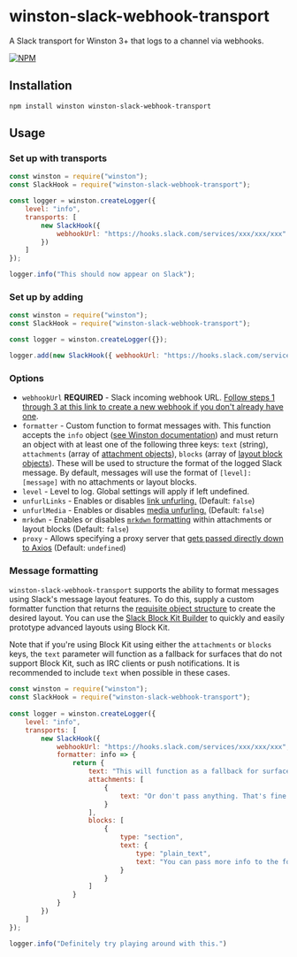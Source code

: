 # winston-slack-webhook-transport

A Slack transport for Winston 3+ that logs to a channel via webhooks.

[![NPM](https://nodei.co/npm/winston-slack-webhook-transport.png?downloads=true)](https://nodei.co/npm/winston-slack-webhook-transport/)

## Installation

```
npm install winston winston-slack-webhook-transport
```

## Usage

### Set up with transports

```javascript
const winston = require("winston");
const SlackHook = require("winston-slack-webhook-transport");

const logger = winston.createLogger({
    level: "info",
    transports: [
        new SlackHook({
            webhookUrl: "https://hooks.slack.com/services/xxx/xxx/xxx"
        })
    ]
});

logger.info("This should now appear on Slack");
```

### Set up by adding

```javascript
const winston = require("winston");
const SlackHook = require("winston-slack-webhook-transport");

const logger = winston.createLogger({});

logger.add(new SlackHook({ webhookUrl: "https://hooks.slack.com/services/xxx/xxx/xxx" }));
```

### Options

* `webhookUrl` **REQUIRED** - Slack incoming webhook URL. [Follow steps 1 through 3 at this link to create a new webhook if you don't already have one](https://api.slack.com/messaging/webhooks).
* `formatter` - Custom function to format messages with. This function accepts the `info` object ([see Winston documentation](https://github.com/winstonjs/winston/blob/master/README.md#streams-objectmode-and-info-objects)) and must return an object with at least one of the following three keys: `text` (string), `attachments` (array of [attachment objects](https://api.slack.com/messaging/composing/layouts#attachments)), `blocks` (array of [layout block objects](https://api.slack.com/messaging/composing/layouts#adding-blocks)). These will be used to structure the format of the logged Slack message. By default, messages will use the format of `[level]: [message]` with no attachments or layout blocks.
* `level` - Level to log. Global settings will apply if left undefined.
* `unfurlLinks` - Enables or disables [link unfurling.](https://api.slack.com/reference/messaging/link-unfurling#no_unfurling_please) (Default: `false`)
* `unfurlMedia` - Enables or disables [media unfurling.](https://api.slack.com/reference/messaging/link-unfurling#no_unfurling_please) (Default: `false`)
* `mrkdwn` - Enables or disables [`mrkdwn` formatting](https://api.slack.com/reference/surfaces/formatting#basics) within attachments or layout blocks (Default: `false`)
* `proxy` - Allows specifying a proxy server that [gets passed directly down to Axios](https://github.com/axios/axios#request-config) (Default: `undefined`)

### Message formatting

`winston-slack-webhook-transport` supports the ability to format messages using Slack's message layout features. To do this, supply a custom formatter function that returns the [requisite object structure](https://api.slack.com/messaging/composing/layouts) to create the desired layout. You can use the [Slack Block Kit Builder](https://app.slack.com/block-kit-builder/) to quickly and easily prototype advanced layouts using Block Kit.

Note that if you're using Block Kit using either the `attachments` or `blocks` keys, the `text` parameter will function as a fallback for surfaces that do not support Block Kit, such as IRC clients or push notifications. It is recommended to include `text` when possible in these cases.

```javascript
const winston = require("winston");
const SlackHook = require("winston-slack-webhook-transport");
 
const logger = winston.createLogger({
    level: "info",
    transports: [
        new SlackHook({
            webhookUrl: "https://hooks.slack.com/services/xxx/xxx/xxx",
            formatter: info => {
                return {
                    text: "This will function as a fallback for surfaces that don't support Block Kit, like IRC clients or mobile push notifications.",
                    attachments: [
                        {
                            text: "Or don't pass anything. That's fine too"
                        }
                    ],
                    blocks: [
                        {
                            type: "section",
                            text: {
                                type: "plain_text",
                                text: "You can pass more info to the formatter by supplying additional parameters in the logger call"
                            }
                        }
                    ]
                }
            }
        })
    ]
});

logger.info("Definitely try playing around with this.")
```